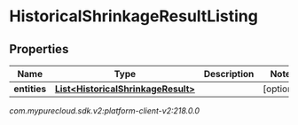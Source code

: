 # HistoricalShrinkageResultListing


## Properties

| Name | Type | Description | Notes |
| ------------ | ------------- | ------------- | ------------- |
| **entities** | [**List&lt;HistoricalShrinkageResult&gt;**](HistoricalShrinkageResult) |  |  [optional] |




_com.mypurecloud.sdk.v2:platform-client-v2:218.0.0_
